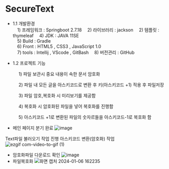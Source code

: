 # SecureText

* 1.1 개발환경    
 1) 프레임워크 : Springboot 2.7.18 
 2) 라이브러리 : jackson
 2) 템플릿 : thymeleaf
 4) JDK : JAVA 11SE    
 5) Build : Gradle   
 6) Front : HTML5 , CSS3 , JavaScript 1.0    
 7) tools : Intellij , VScode , GitBash
 8) 버전관리 : GitHub    

* 1.2 프로젝트 기능


   1) 파일 보관시 중요 내용이 속한 문서 암호화
   
   2) 파일 내 모든 글을 아스키코드로 변환 후 키(아스키코드 +1) 적용 후 파일저장

   3) 파일 암호,복호화 시 미리보기를 제공함
   
   4) 복호화 시 암호화된 파일을 넣어 복호화를 진행함
   
   5) 아스키코드 +1로 변환된 파일의 숫자르들을 아스키코드-1로 복호화 함


* 메인 페이지 분기 완료
![image](https://github.com/jitaeyu/EcCar/assets/84373336/b3485581-ddeb-4f6d-993b-3fed2924cfa7)

Text파일 불러오기 작업 진행
아스키코드 변환(암호화) 작업
![ezgif com-video-to-gif (1)](https://github.com/jitaeyu/SecureText/assets/84373336/f7282793-0a2e-4385-8a07-97101f41e3d5)
* 암호화파일 다운로드 확인
![image](https://github.com/jitaeyu/Event/assets/84373336/10be1d83-68e4-4770-b271-a90d0b721e94)
* 파일복호화
![화면 캡처 2024-01-06 162235](https://github.com/jitaeyu/SecureText/assets/84373336/8fd8d7bd-6724-4640-8b68-7595a76a26b8)
